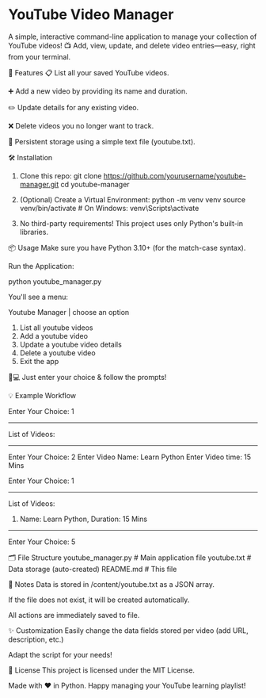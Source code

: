 # YouTube Video Manager
A simple, interactive command-line application to manage your collection of YouTube videos! 📺
Add, view, update, and delete video entries—easy, right from your terminal.

🚀 Features
📋 List all your saved YouTube videos.

➕ Add a new video by providing its name and duration.

✏️ Update details for any existing video.

❌ Delete videos you no longer want to track.

💾 Persistent storage using a simple text file (youtube.txt).

🛠️ Installation
1. Clone this repo:
    git clone https://github.com/yourusername/youtube-manager.git
    cd youtube-manager

2. (Optional) Create a Virtual Environment:
    python -m venv venv
    source venv/bin/activate  # On Windows: venv\Scripts\activate

3. No third-party requirements!
    This project uses only Python's built-in libraries.

📦 Usage
Make sure you have Python 3.10+ (for the match-case syntax).

Run the Application:

python youtube_manager.py

You'll see a menu:

Youtube Manager | choose an option
1. List all youtube videos
2. Add a youtube video
3. Update a youtube video details
4. Delete a youtube video
5. Exit the app

👩💻 Just enter your choice & follow the prompts!

💡 Example Workflow

Enter Your Choice: 1

**********************************************************************
List of Videos:

**********************************************************************

Enter Your Choice: 2
Enter Video Name: Learn Python
Enter Video time: 15 Mins

Enter Your Choice: 1

**********************************************************************
List of Videos:

1. Name: Learn Python, Duration: 15 Mins

**********************************************************************

Enter Your Choice: 5

🗂️ File Structure
youtube_manager.py      # Main application file
youtube.txt    # Data storage (auto-created)
README.md               # This file

📝 Notes
Data is stored in /content/youtube.txt as a JSON array.

If the file does not exist, it will be created automatically.

All actions are immediately saved to file.

✨ Customization
Easily change the data fields stored per video (add URL, description, etc.)

Adapt the script for your needs!

📑 License
This project is licensed under the MIT License.

Made with ❤️ in Python. Happy managing your YouTube learning playlist!